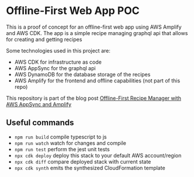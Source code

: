 # Offline-First Web App POC

This is a proof of concept for an offline-first web app using AWS Amplify and AWS CDK. The app is a simple recipe managing graphql api that allows for creating and getting recipes

Some technologies used in this project are:
- AWS CDK for infrastructure as code
- AWS AppSync for the graphql api
- AWS DynamoDB for the database storage of the recipes
- AWS Amplify for the frontend and offline capabilities (not part of this repo)

This repository is part of the blog post [Offline-First Recipe Manager with AWS AppSync and Amplify](https://blog.lucasdev.info/offline-first-recipe-manager-with-aws-appsync-and-amplify)

## Useful commands

* `npm run build`   compile typescript to js
* `npm run watch`   watch for changes and compile
* `npm run test`    perform the jest unit tests
* `npx cdk deploy`  deploy this stack to your default AWS account/region
* `npx cdk diff`    compare deployed stack with current state
* `npx cdk synth`   emits the synthesized CloudFormation template
